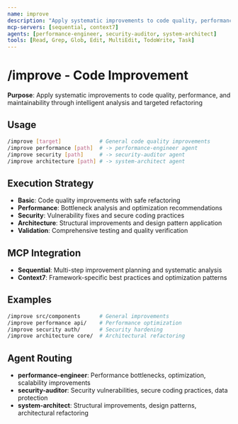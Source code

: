 ```yaml
---
name: improve
description: "Apply systematic improvements to code quality, performance, and maintainability"
mcp-servers: [sequential, context7]
agents: [performance-engineer, security-auditor, system-architect]
tools: [Read, Grep, Glob, Edit, MultiEdit, TodoWrite, Task]
---
```


# /improve - Code Improvement

**Purpose**: Apply systematic improvements to code quality, performance, and maintainability through intelligent analysis and targeted refactoring

## Usage

```bash
/improve [target]            # General code quality improvements
/improve performance [path]  # -> performance-engineer agent
/improve security [path]     # -> security-auditor agent
/improve architecture [path] # -> system-architect agent
```

## Execution Strategy

- **Basic**: Code quality improvements with safe refactoring
- **Performance**: Bottleneck analysis and optimization recommendations
- **Security**: Vulnerability fixes and secure coding practices
- **Architecture**: Structural improvements and design pattern application
- **Validation**: Comprehensive testing and quality verification

## MCP Integration

- **Sequential**: Multi-step improvement planning and systematic analysis
- **Context7**: Framework-specific best practices and optimization patterns

## Examples

```bash
/improve src/components      # General improvements
/improve performance api/    # Performance optimization
/improve security auth/      # Security hardening
/improve architecture core/  # Architectural refactoring
```

## Agent Routing

- **performance-engineer**: Performance bottlenecks, optimization, scalability improvements
- **security-auditor**: Security vulnerabilities, secure coding practices, data protection
- **system-architect**: Structural improvements, design patterns, architectural refactoring
